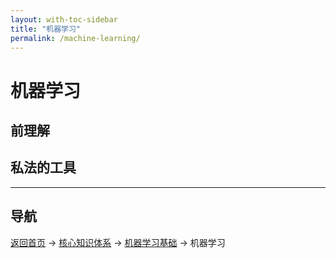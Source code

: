 ```yaml
---
layout: with-toc-sidebar
title: "机器学习"
permalink: /machine-learning/
---
```

# 机器学习

## 前理解

## 私法的工具

---

## 导航
[返回首页](/) → [核心知识体系](/core-knowledge-system/) → [机器学习基础](/ai-technology/) → 机器学习
